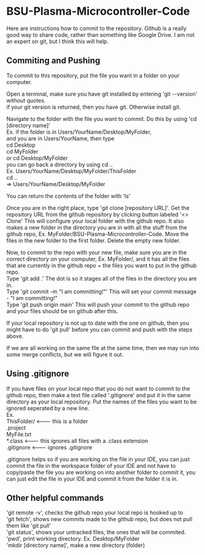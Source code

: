 # BSU-Plasma-Microcontroller-Code

Here are instructions how to commit to the repository.
Github is a really good way to share code, rather than something like Google Drive.
I am not an expert on git, but I think this will help.


## Commiting and Pushing

To commit to this repository, put the file you want in a folder on your computer.

Open a terminal, make sure you have git installed by entering 'git --version' without quotes.\
  if your git version is returned, then you have git. Otherwise install git.

Navigate to the folder with the file you want to commit. Do this by using 'cd [directory name]'\
  Ex. if the folder is in Users/YourName/Desktop/MyFolder,\
  and you are in Users/YourName, then type\
  cd Desktop\
  cd MyFolder\
  or cd Desktop/MyFolder\
      you can go back a directory by using cd ..\
      Ex. Users/YourName/Desktop/MyFolder/ThisFolder\
      cd ..\
      => Users/YourName/Desktop/MyFolder

  You can return the contents of the folder with 'ls'
  
Once you are in the right place, type 'git clone [repository URL]'. Get the repository URL from the github repository by clicking button labeled '<> Clone'
  This will configure your local folder with the github repo. It also makes a new folder in the directory you are in with all the stuff from the github repo, Ex. MyFolder/BSU-Plasma-Microcontroller-Code. Move the files in the new folder to the first folder. Delete the empty new folder.

Now, to commit to the repo with your new file, make sure you are in the correct directory on your computer, Ex. MyFolder/, and it has all the files that are currently in the github repo + the files you want to put in the github repo.\
  Type 'git add .' The dot is so it stages all of the files in the directory you are in.\
  Type 'git commit -m "I am committing!"' This will set your commit message - "I am committing!"\
  Type 'git push origin main' This will push your commit to the github repo and your files should be on github after this.

If your local repository is not up to date with the one on github, then you might have to do 'git pull' before you can commit and push with the steps above.

If we are all working on the same file at the same time, then we may run into some merge conflicts, but we will figure it out. 


## Using .gitignore

If you have files on your local repo that you do not want to commit to the github repo, then make a text file called '.gitignore' and put it in the same directory as your local repository. Put the names of the files you want to be ignored seperated by a new line.\
  Ex.\
  ThisFolder/ <--- this is a folder\
  .project\
  MyFile.txt\
  *.class <--- this ignores all files with a .class extension\
  .gitignore <--- ignores .gitignore

.gitignore helps so if you are working on the file in your IDE, you can just commit the file in the workspace folder of your IDE and not have to copy/paste the file you are working on into another folder to commit it, you can just edit the file in your IDE and commit it from the folder it is in.


## Other helpful commands

'git remote -v', checks the github repo your local repo is hooked up to\
'git fetch', shows new commits made to the github repo, but does not pull them like 'git pull'\
'git status', shows your untracked files, the ones that will be commited.\
'pwd', print working directory. Ex. Desktop/MyFolder\
'mkdir [directory name]', make a new directory (folder)

